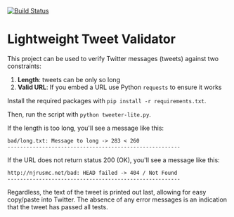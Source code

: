 [![Build Status](
https://travis-ci.com/nickrusso42518/tweeter-lite.svg?branch=master)](
https://travis-ci.com/nickrusso42518/tweeter-lite)

# Lightweight Tweet Validator
This project can be used to verify Twitter messages (tweets) against
two constraints:
  1. **Length**: tweets can be only so long
  2. **Valid URL**: If you embed a URL use Python `requests` to ensure it works

Install the required packages with `pip install -r requirements.txt`.

Then, run the script with `python tweeter-lite.py`.

If the length is too long, you'll see a message like this:
```
bad/long.txt: Message to long -> 283 < 260
-------------------------------------------------------
```

If the URL does not return status 200 (OK), you'll see a message like this:
```
http://njrusmc.net/bad: HEAD failed -> 404 / Not Found
-------------------------------------------------------
```

Regardless, the text of the tweet is printed out last, allowing for easy
copy/paste into Twitter. The absence of any error messages is an indication
that the tweet has passed all tests.
